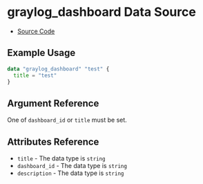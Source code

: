 # graylog_dashboard Data Source

* [Source Code](https://github.com/phonero/terraform-provider-graylog/blob/master/graylog/datasource/dashboard/resource.go)

## Example Usage

```tf
data "graylog_dashboard" "test" {
  title = "test"
}
```

## Argument Reference

One of `dashboard_id` or `title` must be set.

## Attributes Reference

* `title` - The data type is `string`
* `dashboard_id` - The data type is `string`
* `description` - The data type is `string`
